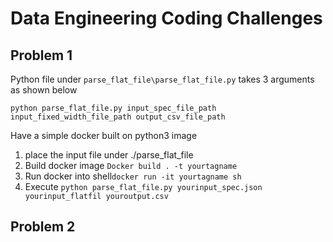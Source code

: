 # Data Engineering Coding Challenges

## Problem 1
Python file under
```parse_flat_file\parse_flat_file.py``` takes 3 arguments as shown below

```python parse_flat_file.py input_spec_file_path input_fixed_width_file_path output_csv_file_path```

Have a simple docker built on python3 image
1. place the input file under ./parse_flat_file
1. Build docker image ```Docker build . -t yourtagname```
1. Run docker into shell```docker run -it yourtagname sh```
1. Execute ```python parse_flat_file.py yourinput_spec.json yourinput_flatfil youroutput.csv ```
## Problem 2